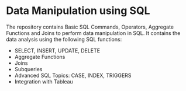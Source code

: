 # Data Manipulation using SQL 

The repository contains Basic SQL Commands, Operators, Aggregate Functions and Joins to perform data manipulation in SQL. It contains the data analysis using the following SQL functions: 

- SELECT, INSERT, UPDATE, DELETE
- Aggregate Functions
- Joins
- Subqueries
- Advanced SQL Topics: CASE, INDEX, TRIGGERS 
- Integration with Tableau 

